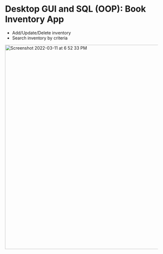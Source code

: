# Desktop GUI and SQL (OOP): Book Inventory App

* Add/Update/Delete inventory
* Search inventory by criteria 

<img width="672" alt="Screenshot 2022-03-11 at 6 52 33 PM" src="https://user-images.githubusercontent.com/79432925/157853608-88b0ddba-58ed-41fd-ad3f-8557271779c9.png">
